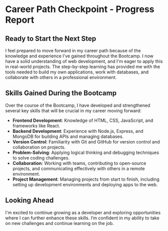 # Career Path Checkpoint - Progress Report

## Ready to Start the Next Step

I feel prepared to move forward in my career path because of the knowledge and experience I’ve gained throughout the Bootcamp. I now have a solid understanding of web development, and I'm eager to apply this in real-world projects. The step-by-step learning has provided me with the tools needed to build my own applications, work with databases, and collaborate with others in a professional environment.

## Skills Gained During the Bootcamp

Over the course of the Bootcamp, I have developed and strengthened several key skills that will be crucial in my career moving forward:

- **Frontend Development**: Knowledge of HTML, CSS, JavaScript, and frameworks like React.
- **Backend Development**: Experience with Node.js, Express, and MongoDB for building APIs and managing databases.
- **Version Control**: Familiarity with Git and GitHub for version control and collaboration on projects.
- **Problem-Solving**: Applying logical thinking and debugging techniques to solve coding challenges.
- **Collaboration**: Working with teams, contributing to open-source projects, and communicating effectively with others in a remote environment.
- **Project Management**: Managing projects from start to finish, including setting up development environments and deploying apps to the web.

## Looking Ahead

I'm excited to continue growing as a developer and exploring opportunities where I can further enhance these skills. I’m confident in my ability to take on new challenges and continue learning on the job.
